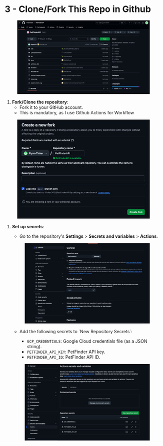 # 3 - Clone/Fork This Repo in Github

<figure><img src="../../.gitbook/assets/Screen Shot 2025-03-24 at 6.23.05 PM.png" alt=""><figcaption></figcaption></figure>

1. **Fork/Clone the repository**:
   * Fork it to your GitHub account.
   * This is mandatory, as I use Github Actions for Workflow

<figure><img src="../../.gitbook/assets/Screen Shot 2025-03-24 at 6.24.05 PM.png" alt=""><figcaption></figcaption></figure>

1.  **Set up secrets**:

    * Go to the repository's **Settings** > **Secrets and variables** > **Actions**.



    <figure><img src="../../.gitbook/assets/Screen Shot 2025-03-24 at 6.25.34 PM.png" alt=""><figcaption></figcaption></figure>

    *   Add the following secrets to \`New Repository Secrets\`:

        * `GCP_CREDENTIALS`: Google Cloud credentials file (as a JSON string).
        * `PETFINDER_API_KEY`: PetFinder API key.
        * `PETFINDER_API_ID`: PetFinder API ID.



    <figure><img src="../../.gitbook/assets/Screen Shot 2025-03-24 at 6.27.40 PM.png" alt=""><figcaption></figcaption></figure>
